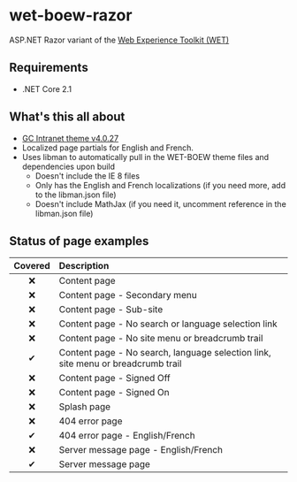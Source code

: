 # wet-boew-razor
ASP.NET Razor variant of the [Web Experience Toolkit (WET) ](https://github.com/wet-boew/)

## Requirements
* .NET Core 2.1

## What's this all about
* [GC Intranet theme v4.0.27](https://wet-boew.github.io/themes-dist/theme-gc-intranet/index-en.html#en)
* Localized page partials for English and French.
* Uses libman to automatically pull in the WET-BOEW theme files and dependencies upon build
  * Doesn't include the IE 8 files
  * Only has the English and French localizations (if you need more, add to the libman.json file)
  * Doesn't include MathJax (if you need it, uncomment reference in the libman.json file)
  
 ## Status of page examples
 |    Covered     |  Description
 |:--------------:|:--------------
  ❌              | Content page
  ❌              | Content page - Secondary menu
  ❌              | Content page - Sub-site
  ❌              | Content page - No search or language selection link
  ❌              | Content page - No site menu or breadcrumb trail
  ✔               | Content page - No search, language selection link, site menu or breadcrumb trail
  ❌              | Content page - Signed Off
  ❌              | Content page - Signed On
  ❌              | Splash page
  ❌              | 404 error page
  ✔               | 404 error page - English/French
  ❌              | Server message page - English/French
  ✔               | Server message page
